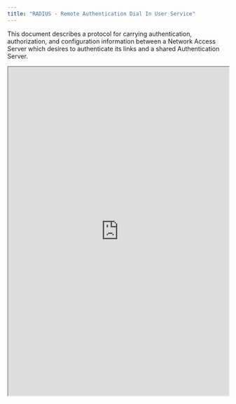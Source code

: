 ```yaml
---
title: "RADIUS - Remote Authentication Dial In User Service"
---
```


This document describes a protocol for carrying authentication,
   authorization, and configuration information between a Network Access
   Server which desires to authenticate its links and a shared
   Authentication Server.

<iframe height="750" width="100%" src="https://ewelton.github.io/ktest/wiki.html#RADIUS%20-%20Remote%20Authentication%20Dial%20In%20User%20Service"></iframe>
